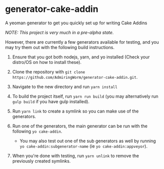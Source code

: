 # generator-cake-addin

A yeoman generator to get you quickly set up for writing Cake Addins

_NOTE: This project is very much in a pre-alpha state._

However, there are currently a few generators available for testing,
and you may try them out with the following build instructions.

1. Ensure that you got both nodejs, yarn, and yo installed (Check your distro/OS on how to install these).
2. Clone the repository with `git clone https://github.com/AdmiringWorm/generator-cake-addin.git`.
3. Navigate to the new directory and run `yarn install`
4. To build the project itself, run `yarn run build` (you may alternatively run `gulp build` if you have gulp installed).
5. Run `yarn link` to create a symlink so you can make use of the generators.
6. Run one of the generators, the main generator can be run with the following `yo cake-addin`.

    - You may also test out one of the sub generators as well by running `yo cake-addin:subgenerator-name` (ie `yo cake-addin:appveyor`).

7. When you're done with testing, run `yarn unlink` to remove the previously created symlinks.
